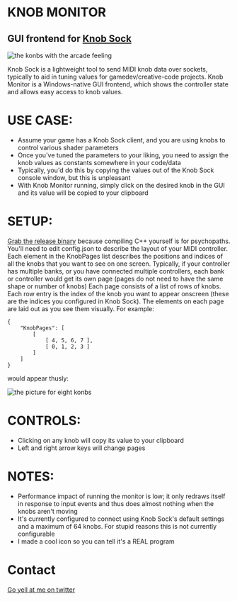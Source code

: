 # KNOB MONITOR
## GUI frontend for [Knob Sock](https://github.com/AmazingThew/KnobSock)

![the konbs with the arcade feeling](https://i.imgur.com/mV7Il6D.png)

Knob Sock is a lightweight tool to send MIDI knob data over sockets, typically to aid in tuning values for gamedev/creative-code projects.
Knob Monitor is a Windows-native GUI frontend, which shows the controller state and allows easy access to knob values.

# USE CASE:
- Assume your game has a Knob Sock client, and you are using knobs to control various shader parameters
- Once you've tuned the parameters to your liking, you need to assign the knob values as constants somewhere in your code/data
- Typically, you'd do this by copying the values out of the Knob Sock console window, but this is unpleasant
- With Knob Monitor running, simply click on the desired knob in the GUI and its value will be copied to your clipboard

# SETUP:
[Grab the release binary](https://github.com/AmazingThew/KnobMonitor/releases/download/1.1/KnobMonitor-v1.1.zip) because compiling C++ yourself is for psychopaths.
You'll need to edit config.json to describe the layout of your MIDI controller. Each element in the KnobPages list describes the positions and indices of all the knobs that you want to see on one screen.
Typically, if your controller has multiple banks, or you have connected multiple controllers, each bank or controller would get its own page (pages do not need to have the same shape or number of knobs)
Each page consists of a list of rows of knobs. Each row entry is the index of the knob you want to appear onscreen (these are the indices you configured in Knob Sock).
The elements on each page are laid out as you see them visually. For example:

```
{
    "KnobPages": [
        [
            [ 4, 5, 6, 7 ],
            [ 0, 1, 2, 3 ]
        ]
	]
}
```
would appear thusly:

![the picture for eight konbs](https://i.imgur.com/iG7UF9P.png)

# CONTROLS:
- Clicking on any knob will copy its value to your clipboard
- Left and right arrow keys will change pages

# NOTES:
- Performance impact of running the monitor is low; it only redraws itself in response to input events and thus does almost nothing when the knobs aren't moving
- It's currently configured to connect using Knob Sock's default settings and a maximum of 64 knobs. For stupid reasons this is not currently configurable
- I made a cool icon so you can tell it's a REAL program

# Contact
[Go yell at me on twitter](https://twitter.com/AmazingThew)
